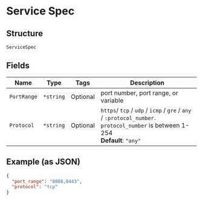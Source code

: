 
# Service Spec

## Structure

`ServiceSpec`

## Fields

| Name | Type | Tags | Description |
|  --- | --- | --- | --- |
| `PortRange` | `*string` | Optional | port number, port range, or variable |
| `Protocol` | `*string` | Optional | `https`/ `tcp` / `udp` / `icmp` / `gre` / `any` / `:protocol_number`.<br>`protocol_number` is between 1-254<br>**Default**: `"any"` |

## Example (as JSON)

```json
{
  "port_range": "8080,8443",
  "protocol": "tcp"
}
```

